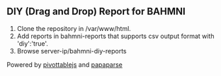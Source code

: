 ## DIY (Drag and Drop) Report for BAHMNI
1. Clone the repository in /var/www/html.
2. Add reports in bahmni-reports that supports csv output format with 'diy':'true'.
3. Browse server-ip/bahmni-diy-reports

Powered by [pivottablejs](https://pivottable.js.org) and [papaparse](https://www.papaparse.com/)